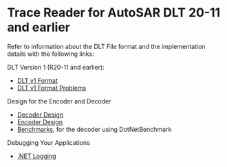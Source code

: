 # Trace Reader for AutoSAR DLT 20-11 and earlier

Refer to information about the DLT File format and the implementation details
with the following links:

DLT Version 1 (R20-11 and earlier):

- [DLT v1 Format](../TraceReader.Dlt/docs/DLT.Format.md)
- [DLT v1 Format Problems](../TraceReader.Dlt/docs/DLT.Format.Problems.md)

Design for the Encoder and Decoder

- [Decoder Design](../TraceReader.Dlt/docs/DLT.DecoderDesign.md)
- [Encoder Design](../TraceReader.Dlt/docs/DLT.WriterDesign.md)
- [Benchmarks](../TraceReader.Dlt/docs//DLT.Benchmarks.md), for the decoder
  using DotNetBenchmark

Debugging Your Applications

- [.NET Logging](../TraceReader.Dlt/docs/DLT.Logging.md)
